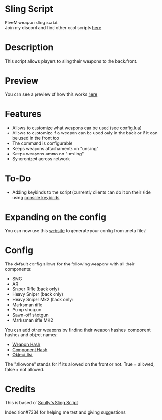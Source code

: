 # Sling Script
 FiveM weapon sling script  
 Join my discord and find other cool scripts [here](https://discord.gg/U5GY4Cwepz)
 
# Description

This script allows players to sling their weapons to the back/front.

# Preview

You can see a preview of how this works [here](https://youtu.be/HwekOJofxxg)

# Features

- Allows to customize what weapons can be used (see config.lua)
- Allows to customize if a weapon can be used only in the back or if it can be used in the front too
- The command is configurable
- Keeps weapons attachaments on "unsling"
- Keeps weapons ammo on "unsling"
- Syncronized across network

# To-Do

- Adding keybinds to the script (currently clients can do it on their side using [console keybinds](https://cookbook.fivem.net/2020/01/06/using-the-new-console-key-bindings/)

# Expanding on the config
You can now use this [website](http://fivem.tugamars.com/sling/) to generate your config from .meta files!

# Config

The default config allows for the following weapons with all their components:
 - SMG
 - AR
 - Sniper Rifle (back only)
 - Heavy Sniper (back only)
 - Heavy Sniper Mk2 (back only)
 - Marksman rifle
 - Pump shotgun
 - Sawn-off shotgun
 - Marksman rifle MK2

You can add other weapons by finding their weapon hashes, component hashes and object names:
- [Weapon Hash](https://wiki.gtanet.work/index.php?title=Weapons_Models)
- [Component Hash](https://wiki.rage.mp/index.php?title=Weapons_Components)
- [Object list](http://gtahash.site/)

The "allowone" stands for if its allowed on the front or not. True = allowed, false = not allowed.


# Credits
This is based of [Scully's Sling Script](https://forum.cfx.re/t/standalone-law-enforcement-sling/1365649)

Indecision#7334 for helping me test and giving suggestions
